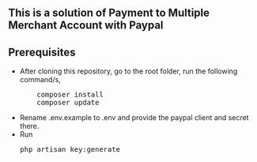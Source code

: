## This is  a solution of Payment to Multiple Merchant Account with Paypal

## Prerequisites
<ul>
<li>After cloning this repository, go to the root folder, run the following command/s,
<pre>
    composer install
    composer update</pre>
</li>
<li>Rename .env.example to .env and provide the paypal client and secret there.</li>
<li>Run <pre>php artisan key:generate</pre> </li>

</ul>
